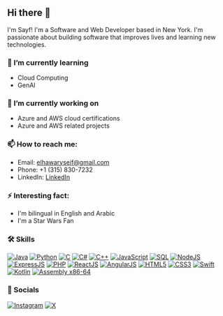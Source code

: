 ## Hi there 👋

<!--
**SMFEH323/SMFEH323** is a ✨ _special_ ✨ repository because its `README.md` (this file) appears on your GitHub profile.
-->

I'm Sayf! I'm a Software and Web Developer based in New York. I'm passionate about building software that improves lives and learning new technologies.

### 🌱 I’m currently learning
- Cloud Computing
- GenAI

### 🔭 I’m currently working on
- Azure and AWS cloud certifications
- Azure and AWS related projects

### 📫 How to reach me:
- Email: [elhawaryseif@gmail.com](mailto:elhawaryseif@gmail.com)
- Phone: +1 (315) 830-7232
- LinkedIn: [LinkedIn](https://www.linkedin.com/in/sayf-elhawary-935a10268)

### ⚡ Interesting fact:
- I'm bilingual in English and Arabic
- I'm a Star Wars Fan

### 🛠 Skills
[![Java](https://img.shields.io/badge/-Java-007396?style=flat-square&logo=java&logoColor=white)](https://www.java.com)
[![Python](https://img.shields.io/badge/-Python-3776AB?style=flat-square&logo=python&logoColor=white)](https://www.python.org)
[![C](https://img.shields.io/badge/-C-A8B9CC?style=flat-square&logo=c&logoColor=white)](https://en.wikipedia.org/wiki/C_(programming_language))
[![C#](https://img.shields.io/badge/-C%23-239120?style=flat-square&logo=c-sharp&logoColor=white)](https://dotnet.microsoft.com/languages/csharp)
[![C++](https://img.shields.io/badge/-C++-00599C?style=flat-square&logo=cplusplus&logoColor=white)](https://isocpp.org/)
[![JavaScript](https://img.shields.io/badge/-JavaScript-F7DF1E?style=flat-square&logo=javascript&logoColor=black)](https://www.javascript.com)
[![SQL](https://img.shields.io/badge/-SQL-4479A1?style=flat-square&logo=mysql&logoColor=white)](https://www.mysql.com)
[![NodeJS](https://img.shields.io/badge/-Node.js-339933?style=flat-square&logo=nodedotjs&logoColor=white)](https://nodejs.org)
[![ExpressJS](https://img.shields.io/badge/-Express.js-000000?style=flat-square&logo=express&logoColor=white)](https://expressjs.com)
[![PHP](https://img.shields.io/badge/-PHP-777BB4?style=flat-square&logo=php&logoColor=white)](https://www.php.net)
[![ReactJS](https://img.shields.io/badge/-React-61DAFB?style=flat-square&logo=react&logoColor=black)](https://reactjs.org)
[![AngularJS](https://img.shields.io/badge/-AngularJS-E23237?style=flat-square&logo=angularjs&logoColor=white)](https://angularjs.org)
[![HTML5](https://img.shields.io/badge/-HTML5-E34F26?style=flat-square&logo=html5&logoColor=white)](https://html.spec.whatwg.org/)
[![CSS3](https://img.shields.io/badge/-CSS3-1572B6?style=flat-square&logo=css3&logoColor=white)](https://www.w3.org/Style/CSS/Overview.en.html)
[![Swift](https://img.shields.io/badge/-Swift-FA7343?style=flat-square&logo=swift&logoColor=white)](https://swift.org)
[![Kotlin](https://img.shields.io/badge/-Kotlin-0095D5?style=flat-square&logo=kotlin&logoColor=white)](https://kotlinlang.org)
[![Assembly x86-64](https://img.shields.io/badge/-Assembly_x86--64-007ACC?style=flat-square&logo=assembly&logoColor=white)](https://en.wikipedia.org/wiki/X86_assembly_language)

<!--### 📊 My GitHub Stats
![Your GitHub Stats](https://github-readme-stats.vercel.app/api?username=SMFEH323&show_icons=true&theme=radical)-->

### 🔗 Socials
[![Instagram](https://img.shields.io/badge/-Instagram-E4405F?style=flat-square&logo=instagram&logoColor=white)](https://www.instagram.com/elhawarysayf)
[![X](https://img.shields.io/badge/-X-1DA1F2?style=flat-square&logo=twitter&logoColor=white)](https://x.com/HawarySeif)
